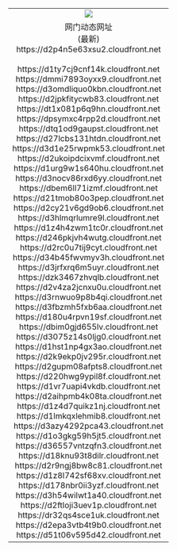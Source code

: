 ﻿<table>
  <tr></tr>
  <tr><td colspan=2 align=center><img src="https://d2p4n5e63xsu2.cloudfront.net/Up/oGate.jpg" /></td></tr>
  <tr><td colspan=2 align=center>网门动态网址<br/>(最新)
<br>https://d2p4n5e63xsu2.cloudfront.net
<br/>
<br>https://d1ty7cj9cnf14k.cloudfront.net
<br>https://dmmi7893oyxx9.cloudfront.net
<br>https://d3omdliquo0kbn.cloudfront.net
<br>https://d2jpkfitycwb83.cloudfront.net
<br>https://dt1x081p6q9hn.cloudfront.net
<br>https://dpsymxc4rpp2d.cloudfront.net
<br>https://dtq1od9gaupst.cloudfront.net
<br>https://d27lcbs131htdn.cloudfront.net
<br>https://d3d1e25rwpmk53.cloudfront.net
<br>https://d2ukoipdcixvmf.cloudfront.net
<br>https://d1urg9w1s640hu.cloudfront.net
<br>https://d3nocv86rxd6yy.cloudfront.net
<br>https://dbem6ll71izmf.cloudfront.net
<br>https://d21tmob80o3pep.cloudfront.net
<br>https://d2cy21v6gd9ob6.cloudfront.net
<br>https://d3hlmqrlumre9l.cloudfront.net
<br>https://d1z4h4zwm1tc0r.cloudfront.net
<br>https://d246pkjvh4wutg.cloudfront.net
<br>https://d2rc0u7tij9cyt.cloudfront.net
<br>https://d34b45fwvmyv3h.cloudfront.net
<br>https://d3jrfxrq6m5uyr.cloudfront.net
<br>https://dzk3467zhvqlb.cloudfront.net
<br>https://d2v4za2jcnxu0u.cloudfront.net
<br>https://d3rnwuo9p8b4qi.cloudfront.net
<br>https://d3fbzmh5fxb6aa.cloudfront.net
<br>https://d180u4rpvn19sf.cloudfront.net
<br>https://dbim0gjd655lv.cloudfront.net
<br>https://d3075z14s0ljg0.cloudfront.net
<br>https://d1hst1np4gx3ao.cloudfront.net
<br>https://d2k9ekp0jv295r.cloudfront.net
<br>https://d2gupm08afpts8.cloudfront.net
<br>https://d220hwg9ypil8f.cloudfront.net
<br>https://d1vr7uapi4vkdb.cloudfront.net
<br>https://d2aihpmb4k08ta.cloudfront.net
<br>https://d1z4d7quikz1nj.cloudfront.net
<br>https://d1lmkqxlehmib8.cloudfront.net
<br>https://d3azy4292pca43.cloudfront.net
<br>https://d1o3gkg59h5jt5.cloudfront.net
<br>https://d36557vntzqfn3.cloudfront.net
<br>https://d18knu93t8dilr.cloudfront.net
<br>https://d2r9ngj8bw8c81.cloudfront.net
<br>https://d1z8l742sf68xv.cloudfront.net
<br>https://d178nbr0ii3yzf.cloudfront.net
<br>https://d3h54wilwt1a40.cloudfront.net
<br>https://d2ftloji3uev1p.cloudfront.net
<br>https://dr32qs4sce1uk.cloudfront.net
<br>https://d2epa3vtb4t9b0.cloudfront.net
<br>https://d51t06v595d42.cloudfront.net
    </td>
  </tr>
</table>
